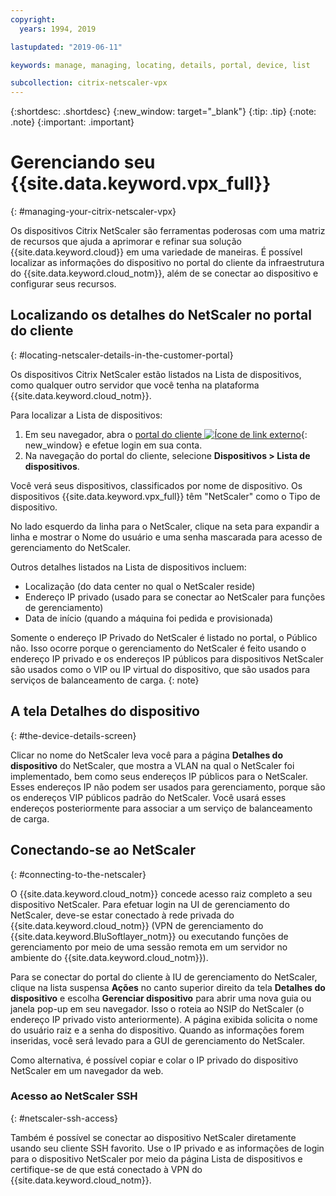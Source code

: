 ```yaml
---
copyright:
  years: 1994, 2019

lastupdated: "2019-06-11"

keywords: manage, managing, locating, details, portal, device, list

subcollection: citrix-netscaler-vpx
---
```


{:shortdesc: .shortdesc}
{:new_window: target="_blank"}
{:tip: .tip}
{:note: .note}
{:important: .important}

# Gerenciando seu {{site.data.keyword.vpx_full}}
{: #managing-your-citrix-netscaler-vpx}

Os dispositivos Citrix NetScaler são ferramentas poderosas com uma matriz de recursos que ajuda a aprimorar e refinar sua solução {{site.data.keyword.cloud}} em uma variedade de maneiras. É possível localizar as informações do dispositivo no portal do cliente da infraestrutura do {{site.data.keyword.cloud_notm}}, além de se conectar ao dispositivo e configurar seus recursos.  

## Localizando os detalhes do NetScaler no portal do cliente
{: #locating-netscaler-details-in-the-customer-portal}

Os dispositivos Citrix NetScaler estão listados na Lista de dispositivos, como qualquer outro servidor que você tenha na plataforma {{site.data.keyword.cloud_notm}}.

Para localizar a Lista de dispositivos:

1. Em seu navegador, abra o [portal do cliente ![Ícone de link externo](../../icons/launch-glyph.svg "Ícone de link externo")](https://control.softlayer.com/){: new_window} e efetue login em sua conta.
2. Na navegação do portal do cliente, selecione **Dispositivos > Lista de dispositivos**.

Você verá seus dispositivos, classificados por nome de dispositivo. Os dispositivos {{site.data.keyword.vpx_full}} têm "NetScaler" como o Tipo de dispositivo.

No lado esquerdo da linha para o NetScaler, clique na seta para expandir a linha e mostrar o Nome do usuário e uma senha mascarada para acesso de gerenciamento do NetScaler.

Outros detalhes listados na Lista de dispositivos incluem:

* Localização (do data center no qual o NetScaler reside)
* Endereço IP privado (usado para se conectar ao NetScaler para funções de gerenciamento)
* Data de início (quando a máquina foi pedida e provisionada)

Somente o endereço IP Privado do NetScaler é listado no portal, o Público não. Isso ocorre porque o gerenciamento do NetScaler é feito usando o endereço IP privado e os endereços IP públicos para dispositivos NetScaler são usados como o VIP ou IP virtual do dispositivo, que são usados para serviços de balanceamento de carga.
{: note}

## A tela Detalhes do dispositivo
{: #the-device-details-screen}

Clicar no nome do NetScaler leva você para a página **Detalhes do dispositivo** do NetScaler, que mostra a VLAN na qual o NetScaler foi implementado, bem como seus endereços IP públicos para o NetScaler. Esses endereços IP não podem ser usados para gerenciamento, porque são os endereços VIP públicos padrão do NetScaler. Você usará esses endereços posteriormente para associar a um serviço de balanceamento de carga.

## Conectando-se ao NetScaler
{: #connecting-to-the-netscaler}

O {{site.data.keyword.cloud_notm}} concede acesso raiz completo a seu dispositivo NetScaler. Para efetuar login na UI de gerenciamento do NetScaler, deve-se estar conectado à rede privada do {{site.data.keyword.cloud_notm}} (VPN de gerenciamento do {{site.data.keyword.BluSoftlayer_notm}} ou executando funções de gerenciamento por meio de uma sessão remota em um servidor no ambiente do {{site.data.keyword.cloud_notm}}).

Para se conectar do portal do cliente à IU de gerenciamento do NetScaler, clique na lista suspensa **Ações** no canto superior direito da tela **Detalhes do dispositivo** e escolha **Gerenciar dispositivo** para abrir uma nova guia ou janela pop-up em seu navegador. Isso o roteia ao NSIP do NetScaler (o endereço IP privado visto anteriormente). A página exibida solicita o nome do usuário raiz e a senha do dispositivo. Quando as informações forem inseridas, você será levado para a GUI de gerenciamento do NetScaler.

Como alternativa, é possível copiar e colar o IP privado do dispositivo NetScaler em um navegador da web.

### Acesso ao NetScaler SSH
{: #netscaler-ssh-access}

Também é possível se conectar ao dispositivo NetScaler diretamente usando seu cliente SSH favorito. Use o IP privado e as informações de login para o dispositivo NetScaler por meio da página Lista de dispositivos e certifique-se de que está conectado à VPN do {{site.data.keyword.cloud_notm}}.
